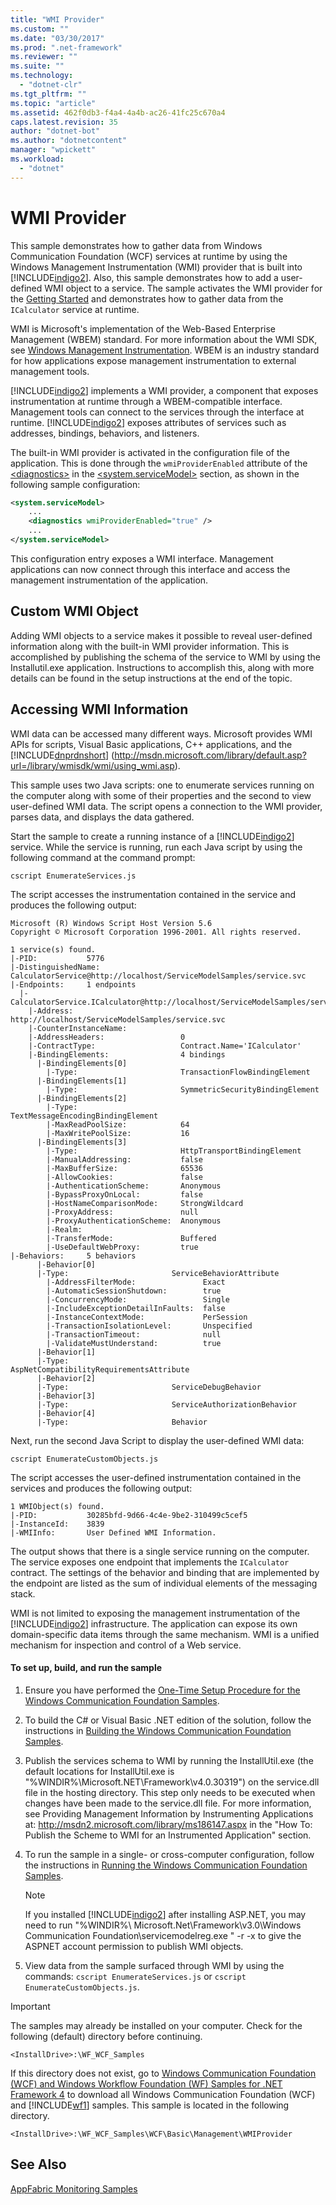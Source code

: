 ```yaml
---
title: "WMI Provider"
ms.custom: ""
ms.date: "03/30/2017"
ms.prod: ".net-framework"
ms.reviewer: ""
ms.suite: ""
ms.technology: 
  - "dotnet-clr"
ms.tgt_pltfrm: ""
ms.topic: "article"
ms.assetid: 462f0db3-f4a4-4a4b-ac26-41fc25c670a4
caps.latest.revision: 35
author: "dotnet-bot"
ms.author: "dotnetcontent"
manager: "wpickett"
ms.workload: 
  - "dotnet"
---
```

# WMI Provider
This sample demonstrates how to gather data from Windows Communication Foundation (WCF) services at runtime by using the Windows Management Instrumentation (WMI) provider that is built into [!INCLUDE[indigo2](../../../../includes/indigo2-md.md)]. Also, this sample demonstrates how to add a user-defined WMI object to a service. The sample activates the WMI provider for the [Getting Started](../../../../docs/framework/wcf/samples/getting-started-sample.md) and demonstrates how to gather data from the `ICalculator` service at runtime.  
  
 WMI is Microsoft's implementation of the Web-Based Enterprise Management (WBEM) standard. For more information about the WMI SDK, see [Windows Management Instrumentation](https://msdn.microsoft.com/library/aa394582.aspx). WBEM is an industry standard for how applications expose management instrumentation to external management tools.  
  
 [!INCLUDE[indigo2](../../../../includes/indigo2-md.md)] implements a WMI provider, a component that exposes instrumentation at runtime through a WBEM-compatible interface. Management tools can connect to the services through the interface at runtime. [!INCLUDE[indigo2](../../../../includes/indigo2-md.md)] exposes attributes of services such as addresses, bindings, behaviors, and listeners.  
  
 The built-in WMI provider is activated in the configuration file of the application. This is done through the `wmiProviderEnabled` attribute of the [\<diagnostics>](../../../../docs/framework/configure-apps/file-schema/wcf/diagnostics.md) in the [\<system.serviceModel>](../../../../docs/framework/configure-apps/file-schema/wcf/system-servicemodel.md) section, as shown in the following sample configuration:  
  
```xml  
<system.serviceModel>  
    ...  
    <diagnostics wmiProviderEnabled="true" />  
    ...  
</system.serviceModel>  
```  
  
 This configuration entry exposes a WMI interface. Management applications can now connect through this interface and access the management instrumentation of the application.  
  
## Custom WMI Object  
 Adding WMI objects to a service makes it possible to reveal user-defined information along with the built-in WMI provider information. This is accomplished by publishing the schema of the service to WMI by using the Installutil.exe application. Instructions to accomplish this, along with more details can be found in the setup instructions at the end of the topic.  
  
## Accessing WMI Information  
 WMI data can be accessed many different ways. Microsoft provides WMI APIs for scripts, Visual Basic applications, C++ applications, and the [!INCLUDE[dnprdnshort](../../../../includes/dnprdnshort-md.md)] (http://msdn.microsoft.com/library/default.asp?url=/library/wmisdk/wmi/using_wmi.asp).  
  
 This sample uses two Java scripts: one to enumerate services running on the computer along with some of their properties and the second to view user-defined WMI data. The script opens a connection to the WMI provider, parses data, and displays the data gathered.  
  
 Start the sample to create a running instance of a [!INCLUDE[indigo2](../../../../includes/indigo2-md.md)] service. While the service is running, run each Java script by using the following command at the command prompt:  
  
```  
cscript EnumerateServices.js  
```  
  
 The script accesses the instrumentation contained in the service and produces the following output:  
  
```  
Microsoft (R) Windows Script Host Version 5.6  
Copyright © Microsoft Corporation 1996-2001. All rights reserved.  
  
1 service(s) found.  
|-PID:           5776  
|-DistinguishedName:  CalculatorService@http://localhost/ServiceModelSamples/service.svc  
|-Endpoints:     1 endpoints  
  |-CalculatorService.ICalculator@http://localhost/ServiceModelSamples/service.svc  
    |-Address:                        http://localhost/ServiceModelSamples/service.svc  
    |-CounterInstanceName:  
    |-AddressHeaders:                 0  
    |-ContractType:                   Contract.Name='ICalculator'  
    |-BindingElements:                4 bindings  
      |-BindingElements[0]  
        |-Type:                       TransactionFlowBindingElement  
      |-BindingElements[1]  
        |-Type:                       SymmetricSecurityBindingElement  
      |-BindingElements[2]  
        |-Type:                       TextMessageEncodingBindingElement  
        |-MaxReadPoolSize:            64  
        |-MaxWritePoolSize:           16  
      |-BindingElements[3]  
        |-Type:                       HttpTransportBindingElement  
        |-ManualAddressing:           false  
        |-MaxBufferSize:              65536  
        |-AllowCookies:               false  
        |-AuthenticationScheme:       Anonymous  
        |-BypassProxyOnLocal:         false  
        |-HostNameComparisonMode:     StrongWildcard  
        |-ProxyAddress:               null  
        |-ProxyAuthenticationScheme:  Anonymous  
        |-Realm:  
        |-TransferMode:               Buffered  
        |-UseDefaultWebProxy:         true  
|-Behaviors:     5 behaviors  
      |-Behavior[0]  
      |-Type:                       ServiceBehaviorAttribute  
        |-AddressFilterMode:               Exact  
        |-AutomaticSessionShutdown:        true  
        |-ConcurrencyMode:                 Single  
        |-IncludeExceptionDetailInFaults:  false  
        |-InstanceContextMode:             PerSession  
        |-TransactionIsolationLevel:       Unspecified  
        |-TransactionTimeout:              null  
        |-ValidateMustUnderstand:          true  
      |-Behavior[1]  
      |-Type:                       AspNetCompatibilityRequirementsAttribute  
      |-Behavior[2]  
      |-Type:                       ServiceDebugBehavior  
      |-Behavior[3]  
      |-Type:                       ServiceAuthorizationBehavior  
      |-Behavior[4]  
      |-Type:                       Behavior  
```  
  
 Next, run the second Java Script to display the user-defined WMI data:  
  
```  
cscript EnumerateCustomObjects.js  
```  
  
 The script accesses the user-defined instrumentation contained in the services and produces the following output:  
  
```  
1 WMIObject(s) found.  
|-PID:           30285bfd-9d66-4c4e-9be2-310499c5cef5  
|-InstanceId:    3839  
|-WMIInfo:       User Defined WMI Information.  
```  
  
 The output shows that there is a single service running on the computer. The service exposes one endpoint that implements the `ICalculator` contract. The settings of the behavior and binding that are implemented by the endpoint are listed as the sum of individual elements of the messaging stack.  
  
 WMI is not limited to exposing the management instrumentation of the [!INCLUDE[indigo2](../../../../includes/indigo2-md.md)] infrastructure. The application can expose its own domain-specific data items through the same mechanism. WMI is a unified mechanism for inspection and control of a Web service.  
  
#### To set up, build, and run the sample  
  
1.  Ensure you have performed the [One-Time Setup Procedure for the Windows Communication Foundation Samples](../../../../docs/framework/wcf/samples/one-time-setup-procedure-for-the-wcf-samples.md).  
  
2.  To build the C# or Visual Basic .NET edition of the solution, follow the instructions in [Building the Windows Communication Foundation Samples](../../../../docs/framework/wcf/samples/building-the-samples.md).  
  
3.  Publish the services schema to WMI by running the InstallUtil.exe (the default locations for InstallUtil.exe is "%WINDIR%\Microsoft.NET\Framework\v4.0.30319") on the service.dll file in the hosting directory. This step only needs to be executed when changes have been made to the service.dll file. For more information, see Providing Management Information by Instrumenting Applications at: http://msdn2.microsoft.com/library/ms186147.aspx in the "How To: Publish the Scheme to WMI for an Instrumented Application" section.  
  
4.  To run the sample in a single- or cross-computer configuration, follow the instructions in [Running the Windows Communication Foundation Samples](../../../../docs/framework/wcf/samples/running-the-samples.md).  
  
    > [!NOTE]
    >  If you installed [!INCLUDE[indigo2](../../../../includes/indigo2-md.md)] after installing ASP.NET, you may need to run "%WINDIR%\ Microsoft.Net\Framework\v3.0\Windows Communication Foundation\servicemodelreg.exe " -r -x to give the ASPNET account permission to publish WMI objects.  
  
5.  View data from the sample surfaced through WMI by using the commands: `cscript EnumerateServices.js` or `cscript EnumerateCustomObjects.js`.  
  
> [!IMPORTANT]
>  The samples may already be installed on your computer. Check for the following (default) directory before continuing.  
>   
>  `<InstallDrive>:\WF_WCF_Samples`  
>   
>  If this directory does not exist, go to [Windows Communication Foundation (WCF) and Windows Workflow Foundation (WF) Samples for .NET Framework 4](http://go.microsoft.com/fwlink/?LinkId=150780) to download all Windows Communication Foundation (WCF) and [!INCLUDE[wf1](../../../../includes/wf1-md.md)] samples. This sample is located in the following directory.  
>   
>  `<InstallDrive>:\WF_WCF_Samples\WCF\Basic\Management\WMIProvider`  
  
## See Also  
 [AppFabric Monitoring Samples](http://go.microsoft.com/fwlink/?LinkId=193959)
